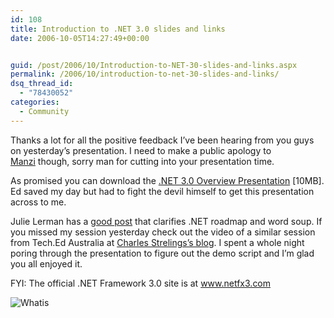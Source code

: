 ```yaml
---
id: 108
title: Introduction to .NET 3.0 slides and links
date: 2006-10-05T14:27:49+00:00


guid: /post/2006/10/Introduction-to-NET-30-slides-and-links.aspx
permalink: /2006/10/introduction-to-net-30-slides-and-links/
dsq_thread_id:
  - "78430052"
categories:
  - Community
---
```

<p>Thanks a lot for all the positive feedback I&rsquo;ve been hearing from you guys on yesterday&rsquo;s presentation. I need to make a public apology to <a href="http://manzi.wordpress.com/">Manzi</a>&nbsp;though, sorry man for cutting into your presentation time. </p>
<p>As promised you can download the <a href="https://merill.net/wp-content/uploads/contentbinary/NET%203.0%201%20Hour%20Overview.ppt">.NET 3.0 Overview Presentation</a> [10MB]. Ed saved my day but had to fight the devil himself to get this presentation across to me.</p>
<p>Julie Lerman has a <a href="http://blog.ziffdavis.com/devlife/archive/2006/10/01/43487.aspx">good post</a> that clarifies .NET roadmap and word soup. If you missed my session yesterday check out the video of a similar session from Tech.Ed Australia at <a href="http://blogs.msdn.com/charles_sterling/archive/2006/09/11/749226.aspx">Charles Strelings&rsquo;s blog</a>. I spent a whole night poring through the presentation to figure out the demo script and I&rsquo;m glad you all enjoyed it.</p>
<p>FYI: The official .NET Framework 3.0 site is at <a href="http://www.netfx3.com/">www.netfx3.com</a></p>
<p><img alt="Whatis" src="https://merill.net/wp-content/uploads/contentbinary/whatis.png" border="0" /></p>
